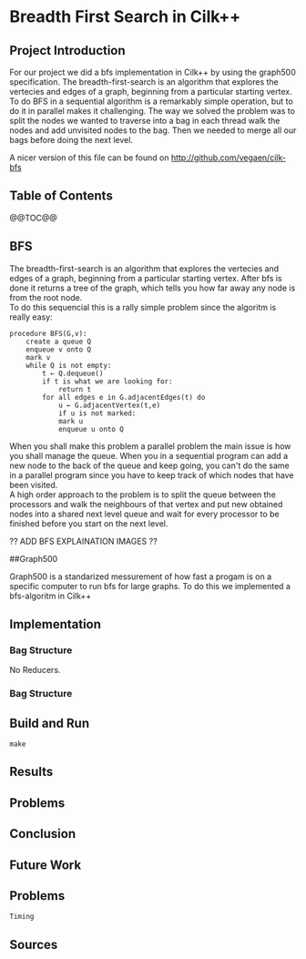 # Breadth First Search in Cilk++ 



## Project Introduction

For our project we did a bfs implementation in Cilk++ by using the graph500 specification. The breadth-first-search is an 
algorithm that explores the vertecies and edges of a graph, beginning from a particular starting vertex. To do BFS in a sequential 
algorithm is a remarkably simple operation, but to do it in parallel makes it challenging. The way we solved the problem was to split 
the nodes we wanted to traverse into a bag in each thread walk the nodes and add unvisited nodes to the bag. Then we needed to 
merge all our bags before doing the next level.


A nicer version of this file can be found on http://github.com/vegaen/cilk-bfs

## Table of Contents

@@TOC@@



## BFS

The breadth-first-search is an algorithm that explores the vertecies and edges of a graph, beginning from a particular starting vertex. After bfs is done it returns a tree of the graph,
which tells you how far away any node is from the root node.  
To do this sequencial this is a rally simple problem since the algoritm is really easy:

	procedure BFS(G,v):
		create a queue Q
		enqueue v onto Q
		mark v
		while Q is not empty:
			t ← Q.dequeue()
			if t is what we are looking for:
				return t
			for all edges e in G.adjacentEdges(t) do
				u ← G.adjacentVertex(t,e)
				if u is not marked:
				mark u
				enqueue u onto Q


When you shall make this problem a parallel problem the main issue is how you shall manage the queue. When you in a sequential program can add a new node to the back of the queue 
and keep going, you can't do the same in a parallel program since you have to keep track of which nodes that have been visited.  
A high order approach to the problem is to split the queue between the processors and walk the neighbours of that vertex and put new obtained nodes into a shared next level queue
and wait for every processor to be finished before you start on the next level. 




?? ADD BFS EXPLAINATION IMAGES ??  


##Graph500

Graph500 is a standarized messurement of how fast a progam is on a specific computer to run bfs for large graphs. To do this we implemented a bfs-algoritm in Cilk++ 



## Implementation


### Bag Structure


No Reducers.



### Bag Structure







## Build and Run

`make`


## Results




## Problems




## Conclusion



## Future Work




## Problems

	Timing 


## Sources

